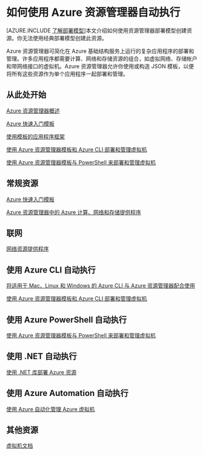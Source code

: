 <properties
	pageTitle="使用 Azure 资源管理器自动执行 | Windows Azure"
	description="获取相关主题的链接，了解如何使用资源管理器自动化 Azure 虚拟机的创建和管理过程。"
	services="virtual-machines"
	documentationCenter=""
	authors="davidmu1"
	manager="timlt"
	editor=""
	tags="azure-resource-manager"/>

<tags
	ms.service="virtual-machines"
	ms.date="07/09/2015"
	wacn.date="11/12/2015"/>


# 如何使用 Azure 资源管理器自动执行

[AZURE.INCLUDE [了解部署模型](../includes/learn-about-deployment-models-include.md)]本文介绍如何使用资源管理器部署模型创建资源。你无法使用经典部署模型创建此资源。

Azure 资源管理器可简化在 Azure 基础结构服务上运行的复杂应用程序的部署和管理。许多应用程序都需要计算、网络和存储资源的组合，如虚拟网络、存储帐户和带网络接口的虚拟机。Azure 资源管理器允许你使用或构造 JSON 模板，以便将所有这些资源作为单个应用程序一起部署和管理。

## 从此处开始

[Azure 资源管理器概述](/documentation/articles/resource-group-overview)

[Azure 快速入门模板](http://go.microsoft.com/fwlink/p/?linkid=536445&clcid=0x409)

[使用模板的应用程序框架](/documentation/articles/virtual-machines-app-frameworks)

[使用 Azure 资源管理器模板和 Azure CLI 部署和管理虚拟机](/documentation/articles/virtual-machines-deploy-rmtemplates-azure-cli)

[使用 Azure 资源管理器模板与 PowerShell 来部署和管理虚拟机](/documentation/articles/virtual-machines-deploy-rmtemplates-powershell)

## 常规资源

[Azure 快速入门模板](http://azure.microsoft.com/documentation/templates/)

[Azure 资源管理器中的 Azure 计算、网络和存储提供程序](/documentation/articles/virtual-machines-azurerm-versus-azuresm)


## 联网

[网络资源提供程序](/documentation/articles/resource-groups-networking)


## 使用 Azure CLI 自动执行

[将适用于 Mac、Linux 和 Windows 的 Azure CLI 与 Azure 资源管理器配合使用](/documentation/articles/xplat-cli-azure-resource-manager)

[使用 Azure 资源管理器模板和 Azure CLI 部署和管理虚拟机](documentation/articles/virtual-machines-deploy-rmtemplates-azure-cli)

## 使用 Azure PowerShell 自动执行

[使用 Azure 资源管理器模板与 PowerShell 来部署和管理虚拟机](/documentation/articles/virtual-machines-deploy-rmtemplates-powershell)


## 使用 .NET 自动执行

[使用 .NET 库部署 Azure 资源](/documentation/articles/virtual-machines-arm-deployment)


## 使用 Azure Automation 自动执行

[使用 Azure 自动化管理 Azure 虚拟机](/documentation/articles/automation-manage-virtual-machines)



## 其他资源

[虚拟机文档](/documentation/services/virtual-machines)

<!---HONumber=79-->